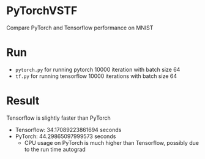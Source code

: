 # PyTorchVSTF
Compare PyTorch and Tensorflow performance on MNIST

# Run
 - `pytorch.py` for running pytorch 10000 iteration with batch size 64
 - `tf.py` for running tensorflow 10000 iterations with batch size 64
# Result
Tensorflow is slightly faster than PyTorch
 - Tensorflow: 34.17089223861694 seconds
 - PyTorch: 44.29865097999573 seconds
   - CPU usage on PyTorch is much higher than Tensorflow, possibly due to the run time autograd
